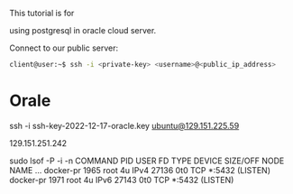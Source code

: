 This tutorial is for

using postgresql in oracle cloud server.


Connect to our public server:

```bash
client@user:~$ ssh -i <private-key> <username>@<public_ip_address>
```



# Orale

ssh -i ssh-key-2022-12-17-oracle.key ubuntu@129.151.225.59

129.151.251.242

sudo lsof -P -i -n
COMMAND    PID            USER   FD   TYPE DEVICE SIZE/OFF NODE NAME
...
docker-pr 1965            root    4u  IPv4  27136      0t0  TCP *:5432 (LISTEN)
docker-pr 1971            root    4u  IPv6  27143      0t0  TCP *:5432 (LISTEN)
